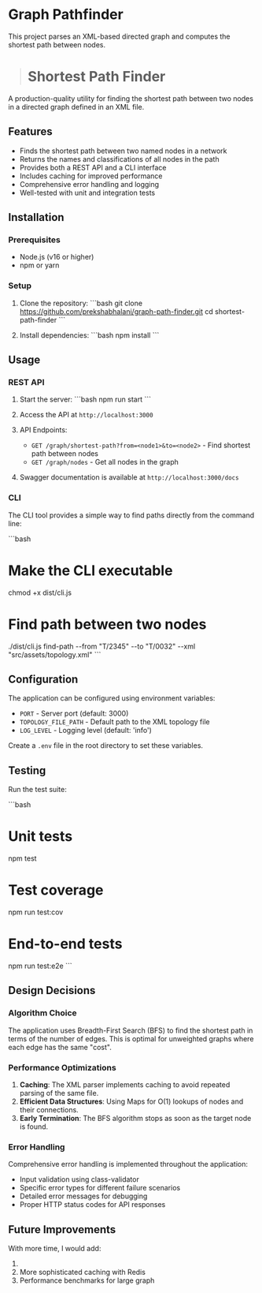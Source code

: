 # Graph Pathfinder

This project parses an XML-based directed graph and computes the shortest path between nodes.

> # Shortest Path Finder
A production-quality utility for finding the shortest path between two nodes in a directed graph defined in an XML file.

## Features

- Finds the shortest path between two named nodes in a network
- Returns the names and classifications of all nodes in the path
- Provides both a REST API and a CLI interface
- Includes caching for improved performance
- Comprehensive error handling and logging
- Well-tested with unit and integration tests

## Installation

### Prerequisites

- Node.js (v16 or higher)
- npm or yarn

### Setup

1. Clone the repository:
   \`\`\`bash
   git clone https://github.com/prekshabhalani/graph-path-finder.git
   cd shortest-path-finder
   \`\`\`

2. Install dependencies:
   \`\`\`bash
   npm install
   \`\`\`

## Usage

### REST API

1. Start the server:
   \`\`\`bash
   npm run start
   \`\`\`

2. Access the API at `http://localhost:3000`

3. API Endpoints:
   - `GET /graph/shortest-path?from=<node1>&to=<node2>` - Find shortest path between nodes
   - `GET /graph/nodes` - Get all nodes in the graph

4. Swagger documentation is available at `http://localhost:3000/docs`

### CLI

The CLI tool provides a simple way to find paths directly from the command line:

\`\`\`bash

# Make the CLI executable
chmod +x dist/cli.js

# Find path between two nodes
./dist/cli.js find-path --from "T/2345" --to "T/0032" --xml "src/assets/topology.xml"
\`\`\`

## Configuration

The application can be configured using environment variables:

- `PORT` - Server port (default: 3000)
- `TOPOLOGY_FILE_PATH` - Default path to the XML topology file
- `LOG_LEVEL` - Logging level (default: 'info')

Create a `.env` file in the root directory to set these variables.

## Testing

Run the test suite:

\`\`\`bash
# Unit tests
npm test

# Test coverage
npm run test:cov

# End-to-end tests
npm run test:e2e
\`\`\`

## Design Decisions

### Algorithm Choice

The application uses Breadth-First Search (BFS) to find the shortest path in terms of the number of edges. This is optimal for unweighted graphs where each edge has the same "cost".

### Performance Optimizations

1. **Caching**: The XML parser implements caching to avoid repeated parsing of the same file.
2. **Efficient Data Structures**: Using Maps for O(1) lookups of nodes and their connections.
3. **Early Termination**: The BFS algorithm stops as soon as the target node is found.

### Error Handling

Comprehensive error handling is implemented throughout the application:

- Input validation using class-validator
- Specific error types for different failure scenarios
- Detailed error messages for debugging
- Proper HTTP status codes for API responses

## Future Improvements

With more time, I would add:

1. 
2. More sophisticated caching with Redis
3. Performance benchmarks for large graph